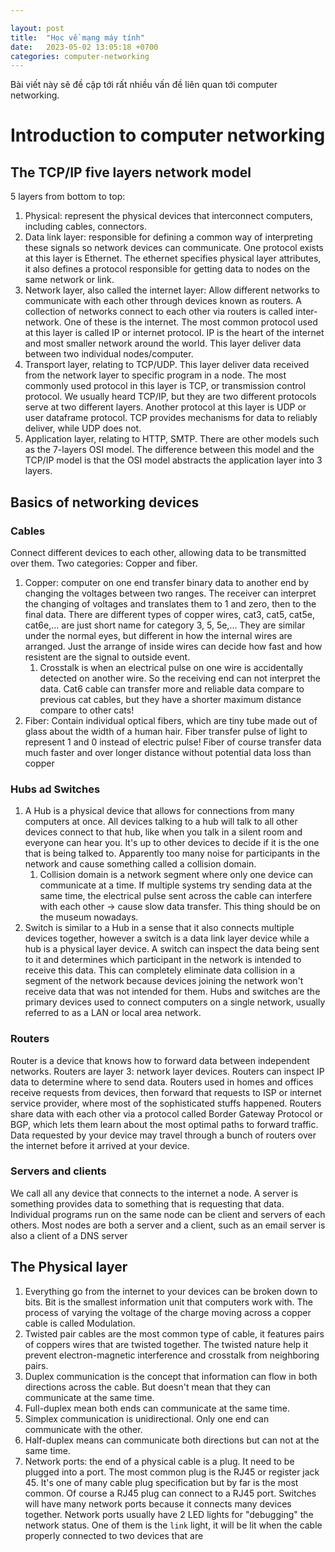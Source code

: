 ```yaml
---

layout: post
title:  "Học về mạng máy tính"
date:   2023-05-02 13:05:18 +0700
categories: computer-networking
---
```

Bài viết này sẽ đề cập tới rất nhiều vấn đề liên quan tới computer networking.
# Introduction to computer networking
## The TCP/IP five layers network model
5 layers from bottom to top:
1. Physical: represent the physical devices that interconnect computers, including cables, connectors.
2. Data link layer: responsible for defining a common way of interpreting these signals so network devices can communicate. One protocol exists at this layer is Ethernet. The ethernet specifies physical layer attributes, it also defines a protocol responsible for getting data to nodes on the same network or link. 
3. Network layer, also called the internet layer: Allow different networks to communicate with each other through devices known as routers. A collection of networks connect to each other via routers is called inter-network. One of these is the internet. The most common protocol used at this layer is called IP or internet protocol. IP is the heart of the internet and most smaller network around the world. This layer deliver data between two individual nodes/computer.
4. Transport layer, relating to TCP/UDP. This layer deliver data received from the network layer to specific program in a node. The most commonly used protocol in this layer is TCP, or transmission control protocol. We usually heard TCP/IP, but they are two different protocols serve at two different layers. Another protocol at this layer is UDP or user dataframe protocol. TCP provides mechanisms for data to reliably deliver, while UDP does not.
5. Application layer, relating to HTTP, SMTP.
There are other models such as the 7-layers OSI model. The difference between this model and the TCP/IP model is that the OSI model abstracts the application layer into 3 layers.

## Basics of networking devices
### Cables
Connect different devices to each other, allowing data to be transmitted over them. Two categories: Copper and fiber. 
1. Copper: computer on one end transfer binary data to another end by changing the voltages between two ranges. The receiver can interpret the changing of voltages and translates them to 1 and zero, then to the final data. There are different types of copper wires, cat3, cat5, cat5e, cat6e,... are just short name for category 3, 5, 5e,... They are similar under the normal eyes, but different in how the internal wires are arranged. Just the arrange of inside wires can decide how fast and how resistent are the signal to outside event. 
   1. Crosstalk is when an electrical pulse on one wire is accidentally detected on another wire. So the receiving end can not interpret the data. Cat6 cable can transfer more and reliable data compare to previous cat cables, but they have a shorter maximum distance compare to other cats!
2. Fiber: Contain individual optical fibers, which are tiny tube made out of glass about the width of a human hair. Fiber transfer pulse of light to represent 1 and 0 instead of electric pulse! Fiber of course transfer data much faster and over longer distance without potential data loss than copper

### Hubs ad Switches
1. A Hub is a physical device that allows for connections from many computers at once. All devices talking to a hub will talk to all other devices connect to that hub, like when you talk in a silent room and everyone can hear you. It's up to other devices to decide if it is the one that is being talked to. Apparently too many noise for participants in the network and cause something called a collision domain.
   1. Collision domain is a network segment where only one device can communicate at a time. If multiple systems try sending data at the same time, the electrical pulse sent across the cable can interfere with each other -> cause slow data transfer. This thing should be on the museum nowadays.
2. Switch is similar to a Hub in a sense that it also connects multiple devices together, however a switch is a data link layer device while a hub is a physical layer device. A switch can inspect the data being sent to it and determines which participant in the network is intended to receive this data. This can completely eliminate data collision in a segment of the network because devices joining the network won't receive data that was not intended for them.
Hubs and switches are the primary devices used to connect computers on a single network, usually referred to as a LAN or local area network.
### Routers
Router is a device that knows how to forward data between independent networks. Routers are layer 3: network layer devices. Routers can inspect IP data to determine where to send data. Routers used in homes and offices receive requests from devices, then forward that requests to ISP or internet service provider, where most of the sophisticated stuffs happened. Routers share data with each other via a protocol called Border Gateway Protocol or BGP, which lets them learn about the most optimal paths to forward traffic. Data requested by your device may travel through a bunch of routers over the internet before it arrived at your device.

### Servers and clients
We call all any device that connects to the internet a node. A server is something provides data to something that is requesting that data. Individual programs run on the same node can be client and servers of each others. Most nodes are both a server and a client, such as an email server is also a client of a DNS server
## The Physical layer
1. Everything go from the internet to your devices can be broken down to bits. Bit is the smallest information unit that computers work with. The process of varying the voltage of the charge moving across a copper cable is called Modulation. 
2. Twisted pair cables are the most common type of cable, it features pairs of coppers wires that are twisted together. The twisted nature help it prevent electron-magnetic interference and crosstalk from neighboring pairs.
3. Duplex communication is the concept that information can flow in both directions across the cable. But doesn't mean that they can communicate at the same time.
4. Full-duplex mean both ends can communicate at the same time.
5. Simplex communication is unidirectional. Only one end can communicate with the other.
6. Half-duplex means can communicate both directions but can not at the same time.
7. Network ports: the end of a physical cable is a plug. It need to be plugged into a port. The most common plug is the RJ45 or register jack 45. It's one of many cable plug specification but by far is the most common. Of course a RJ45 plug can connect to a RJ45 port. Switches will have many network ports because it connects many devices together. Network ports usually have 2 LED lights for "debugging" the network status. One of them is the `link` light, it will be lit when the cable properly connected to two devices that are